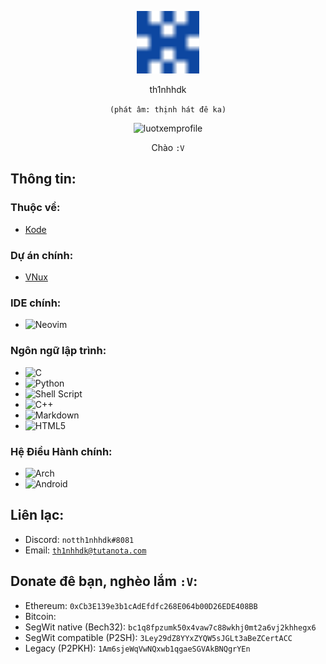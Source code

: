 <p align="center"><img src="images/th1nhhdk.svg" width="100" height="100" alt="th1nhhdk.svg"></p>
<p align="center">th1nhhdk</p>
<p align="center"><code>(phát âm: thịnh hát đê ka)</code></p>
<p align="center"><img src="https://komarev.com/ghpvc/?username=th1nhhdk&label=Lượt+xem+profile:" alt="luotxemprofile"></p>

<p align="center">Chào <code>:V</code></p>

## Thông tin:
### Thuộc về:
- <a href="https://kodelang.dev">Kode</a>

### Dự án chính:
- <a href="https://gitlab.com/VNux">VNux</a>

### IDE chính:
- ![Neovim](https://img.shields.io/badge/NeoVim-%2357A143.svg?&style=flat&logo=neovim&logoColor=white)

### Ngôn ngữ lập trình:
- ![C](https://img.shields.io/badge/c-%2300599C.svg?style=flat&logo=c&logoColor=white)
- ![Python](https://img.shields.io/badge/python-3670A0?style=flat&logo=python&logoColor=ffdd54)
- ![Shell Script](https://img.shields.io/badge/shell_script-%23121011.svg?style=flat&logo=gnu-bash&logoColor=white)
- ![C++](https://img.shields.io/badge/c++-%2300599C.svg?style=flat&logo=c%2B%2B&logoColor=white)
- ![Markdown](https://img.shields.io/badge/markdown-%23000000.svg?style=flat&logo=markdown&logoColor=white)
- ![HTML5](https://img.shields.io/badge/html5-%23E34F26.svg?style=flat&logo=html5&logoColor=white)

### Hệ Điều Hành chính:
- ![Arch](https://img.shields.io/badge/Arch%20Linux-1793D1?logo=arch-linux&logoColor=fff&style=flat)
- ![Android](https://img.shields.io/badge/Android-3DDC84?style=flat&logo=android&logoColor=white)

## Liên lạc:
- Discord: <code>notth1nhhdk#8081</code>
- Email: <code>th1nhhdk@tutanota.com</code>

## Donate đê bạn, nghèo lắm <code>:V</code>:
- Ethereum: <code>0xCb3E139e3b1cAdEfdfc268E064b00D26EDE408BB</code>
- Bitcoin:
- SegWit native (Bech32): <code>bc1q8fpzumk50x4vaw7c88wkhj0mt2a6vj2khhegx6</code>
- SegWit compatible (P2SH): <code>3Ley29dZ8YYxZYQW5sJGLt3aBeZCertACC</code>
- Legacy (P2PKH): <code>1Am6sjeWqVwNQxwb1qgaeSGVAkBNQgrYEn</code>
